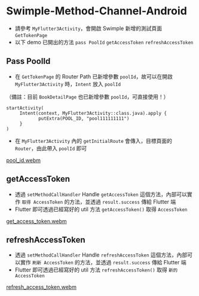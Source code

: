 # Swimple-Method-Channel-Android

- 請參考 `MyFlutter3Activity`，會開啟 Swimple 新增的測試頁面 `GetTokenPage`
- 以下 demo 已開出的方法 `pass PoolId` `getAccessToken` `refreshAccessToken`

## Pass PoolId

- 在 `GetTokenPage` 的 Router Path 已新增參數 `poolId`，故可以在開啟 `MyFlutter3Activity` 時，`Intent` 放入 `poolId`

（備註：目前 `BookDetailPage` 也已新增參數 `poolId`，可直接使用！）
```
startActivity(
     Intent(context, MyFlutter3Activity::class.java).apply {
            putExtra(POOL_ID, "pool111111111")
     }
)
```

- 在 `MyFlutter3Activity` 內的 `getInitialRoute` 會傳入，目標頁面的 `Router`，由此帶入 `poolId` 即可


[pool_id.webm](https://github.com/codebbkaf/android_method_channel/assets/42389238/644139dc-32f3-414a-9b02-b5a1e4c0fc82)


## getAccessToken

- 透過 `setMethodCallHandler` Handle `getAccessToken` 這個方法，內部可以實作 `取得 AccessToken` 的方法，並透過 `result.success` 傳給 Flutter 端
- Flutter 即可透過已經寫好的 util 方法 `getAccessToken()` 取得 `AccessToken`

[get_access_token.webm](https://github.com/codebbkaf/android_method_channel/assets/42389238/dc01e3c7-c3e7-4631-aafe-5285bfc9c78b)

## refreshAccessToken

- 透過 `setMethodCallHandler` Handle `refreshAccessToken` 這個方法，內部可以實作 `刷新 AccessToken` 的方法，並透過 `result.success` 傳給 Flutter 端
- Flutter 即可透過已經寫好的 util 方法 `refreshAccessToken()` 取得 `新的 AccessToken`


[refresh_access_token.webm](https://github.com/codebbkaf/android_method_channel/assets/42389238/97dabf61-a291-4339-ba25-18cbb5982f64)















